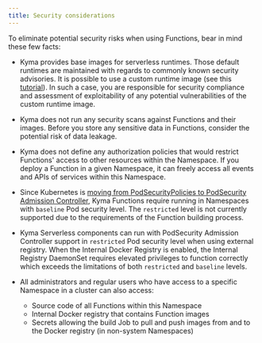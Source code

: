 ```yaml
---
title: Security considerations
---
```


To eliminate potential security risks when using Functions, bear in mind these few facts:

- Kyma provides base images for serverless runtimes. Those default runtimes are maintained with regards to commonly known security advisories. It is possible to use a custom runtime image (see this [tutorial](../../../03-tutorials/00-serverless/svls-13-override-runtime-image.md)). In such a case, you are responsible for security compliance and assessment of exploitability of any potential vulnerabilities of the custom runtime image.

- Kyma does not run any security scans against Functions and their images. Before you store any sensitive data in Functions, consider the potential risk of data leakage.

- Kyma does not define any authorization policies that would restrict Functions' access to other resources within the Namespace. If you deploy a Function in a given Namespace, it can freely access all events and APIs of services within this Namespace.

- Since Kubernetes is [moving from PodSecurityPolicies to PodSecurity Admission Controller](https://kubernetes.io/docs/tasks/configure-pod-container/migrate-from-psp/), Kyma Functions require running in Namespaces with `baseline` Pod security level. The `restricted` level is not currently supported due to the requirements of the Function building process.

- Kyma Serverless components can run with PodSecurity Admission Controller support in `restricted` Pod security level when using external registry. When the Internal Docker Registry is enabled, the Internal Registry DaemonSet requires elevated privileges to function correctly which exceeds the limitations of both `restricted` and `baseline` levels.

- All administrators and regular users who have access to a specific Namespace in a cluster can also access:

  - Source code of all Functions within this Namespace
  - Internal Docker registry that contains Function images
  - Secrets allowing the build Job to pull and push images from and to the Docker registry (in non-system Namespaces)
